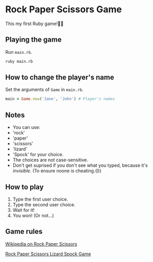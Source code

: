 # Rock Paper Scissors Game

This my first Ruby game!👩‍🔬

## Playing the game

Run `main.rb`.

```sh
ruby main.rb
```

## How to change the player's name 

Set the arguments of `Game` in `main.rb`.

```ruby
main = Game.new('Jane', 'John') # Player's names
```

## Notes

* You can use:
 * 'rock'
 * 'paper'
 * 'scissors'
 * 'lizard'
 * 'Spock' for your choice.
* The choices are not case-sensitive.
* Don't get suprised if you don't see what you typed, because it's _invisible_.
  (To ensure noone is cheating.😒)

## How to play

1. Type the first user choice. 
2. Type the second user choice.
3. Wait for it!
4. You won! (Or not...)

## Game rules

[Wikipedia on Rock Paper Scissors](https://en.wikipedia.org/wiki/Rock%E2%80%93paper%E2%80%93scissors)

[Rock Paper Scissors Lizard Spock Game](http://bigbangtheory.wikia.com/wiki/Rock_Paper_Scissors_Lizard_Spock)

